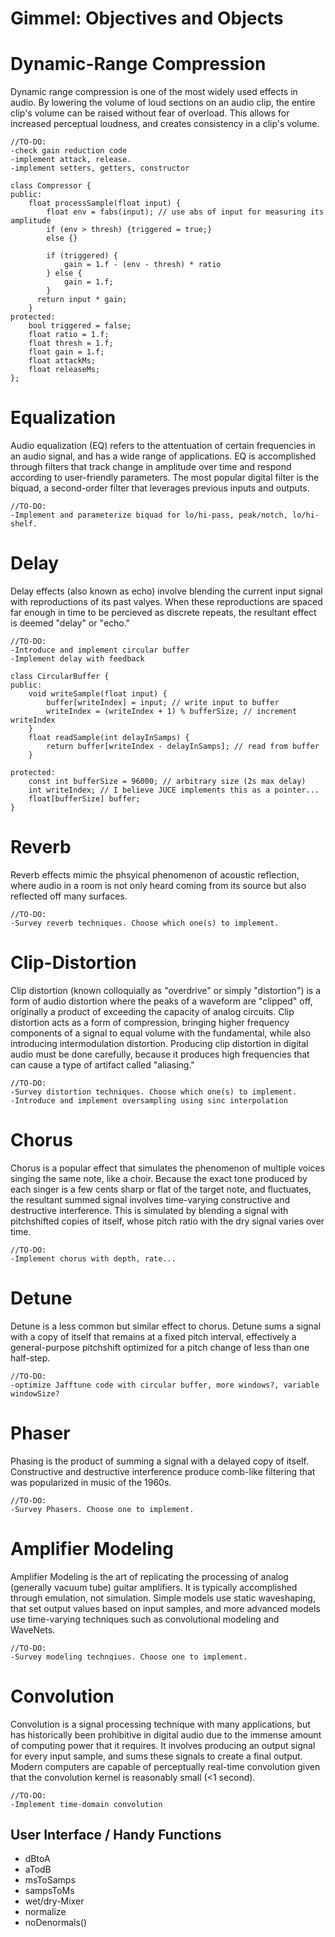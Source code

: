 # **Gimmel: Objectives and Objects**
# Dynamic-Range Compression
Dynamic range compression is one of the most widely used effects in audio. By lowering the volume of loud sections on an audio clip, the entire clip's volume can be raised without fear of overload. This allows for increased perceptual loudness, and creates consistency in a clip's volume.
```
//TO-DO:
-check gain reduction code
-implement attack, release.
-implement setters, getters, constructor

class Compressor {
public:
    float processSample(float input) {
        float env = fabs(input); // use abs of input for measuring its amplitude
        if (env > thresh) {triggered = true;} 
        else {}
        
        if (triggered) {
            gain = 1.f - (env - thresh) * ratio
        } else {
            gain = 1.f;
        }
      return input * gain;
    }
protected:
    bool triggered = false;
    float ratio = 1.f;
    float thresh = 1.f;
    float gain = 1.f;
    float attackMs;
    float releaseMs;
};
```
# Equalization 
Audio equalization (EQ) refers to the attentuation of certain frequencies in an audio signal, and has a wide range of applications. EQ is accomplished through filters that track change in amplitude over time and respond according to user-friendly parameters. The most popular digital filter is the biquad, a second-order filter that leverages previous inputs and outputs. 
```
//TO-DO: 
-Implement and parameterize biquad for lo/hi-pass, peak/notch, lo/hi-shelf. 
```
# Delay
Delay effects (also known as echo) involve blending the current input signal with reproductions of its past valyes. When these reproductions are spaced far enough in time to be percieved as discrete repeats, the resultant effect is deemed "delay" or "echo." 
```
//TO-DO: 
-Introduce and implement circular buffer
-Implement delay with feedback

class CircularBuffer {
public:
    void writeSample(float input) {
        buffer[writeIndex] = input; // write input to buffer
        writeIndex = (writeIndex + 1) % bufferSize; // increment writeIndex
    }
    float readSample(int delayInSamps) {
        return buffer[writeIndex - delayInSamps]; // read from buffer
    } 
    
protected:
    const int bufferSize = 96000; // arbitrary size (2s max delay)
    int writeIndex; // I believe JUCE implements this as a pointer...
    float[bufferSize] buffer;
}
```
# Reverb
Reverb effects mimic the phsyical phenomenon of acoustic reflection, where audio in a room is not only heard coming from its source but also reflected off many surfaces.
```
//TO-DO: 
-Survey reverb techniques. Choose which one(s) to implement. 
```
# Clip-Distortion
Clip distortion (known colloquially as "overdrive" or simply "distortion") is a form of audio distortion where the peaks of a waveform are "clipped" off, originally a product of exceeding the capacity of analog circuits. Clip distortion acts as a form of compression, bringing higher frequency components of a signal to equal volume with the fundamental, while also introducing intermodulation distortion. Producing clip distortion in digital audio must be done carefully, because it produces high frequencies that can cause a type of artifact called "aliasing."
```
//TO-DO: 
-Survey distortion techniques. Choose which one(s) to implement. 
-Introduce and implement oversampling using sinc interpolation
```
# Chorus
Chorus is a popular effect that simulates the phenomenon of multiple voices singing the same note, like a choir. Because the exact tone produced by each singer is a few cents sharp or flat of the target note, and fluctuates, the resultant summed signal involves time-varying constructive and destructive interference. This is simulated by blending a signal with pitchshifted copies of itself, whose pitch ratio with the dry signal varies over time. 
```
//TO-DO: 
-Implement chorus with depth, rate...
```
# Detune
Detune is a less common but similar effect to chorus. Detune sums a signal with a copy of itself that remains at a fixed pitch interval, effectively a general-purpose pitchshift optimized for a pitch change of less than one half-step.
```
//TO-DO: 
-optimize Jafftune code with circular buffer, more windows?, variable windowSize?
```
# Phaser
Phasing is the product of summing a signal with a delayed copy of itself. Constructive and destructive interference produce comb-like filtering that was popularized in music of the 1960s. 
```
//TO-DO: 
-Survey Phasers. Choose one to implement. 
```
# Amplifier Modeling
Amplifier Modeling is the art of replicating the processing of analog (generally vacuum tube) guitar amplifiers. It is typically accomplished through emulation, not simulation. Simple models use static waveshaping, that set output values based on input samples, and more advanced models use time-varying techniques such as convolutional modeling and WaveNets.
```
//TO-DO: 
-Survey modeling technqiues. Choose one to implement.
```
# Convolution
Convolution is a signal processing technique with many applications, but has historically been prohibitive in digital audio due to the immense amount of computing power that it requires. It involves producing an output signal for every input sample, and sums these signals to create a final output. Modern computers are capable of perceptually real-time convolution given that the convolution kernel is reasonably small (<1 second). 
```
//TO-DO: 
-Implement time-domain convolution
```
## User Interface / Handy Functions
- dBtoA
- aTodB
- msToSamps
- sampsToMs
- wet/dry-Mixer
- normalize
- noDenormals()
